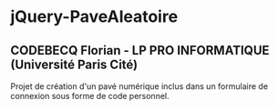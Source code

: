 # jQuery-PaveAleatoire

CODEBECQ Florian - LP PRO INFORMATIQUE (Université Paris Cité)
------------------

Projet de création d'un pavé numérique inclus dans un formulaire de connexion sous forme de code personnel.
